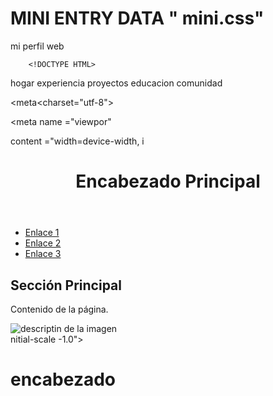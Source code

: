 
# MINI ENTRY DATA " mini.css"

mi perfil web 

 
        <!DOCTYPE HTML>                      
                                                             
<html lang = "es">
   
<head> hogar experiencia proyectos educacion comunidad  </head>    
                        
<meta<charset="utf-8">             
          
<meta name ="viewpor"

 content ="width=device-width, 
i<!DOCTYPE html>
<html lang="es">
<head>
    <meta charset="UTF-8">
    <meta name="viewport" content="width=device-width, initial-scale=1.0">
    <title>Título de la Página</title>
</head>
<body>
    <header>
        <h1>Encabezado Principal</h1>
    </header>
    <nav>
        <ul>
            <li><a href="#">Enlace 1</a></li>
            <li><a href="#">Enlace 2</a></li>
            <li><a href="#">Enlace 3</a></li>
        </ul>
    </nav>
    <main>
        <section>  
            <h2>Sección Principal</h2> 
            <p>Contenido de la página.</p> <img src="ruta/de/tu/imagen.jpg"alt="descriptin de la imagen">
        </section>  
         
        
    
    
        
  
</body>
</html>
nitial-scale -1.0"> <title> https://www.alejandr.me/</title c/head><h1>encabezado

